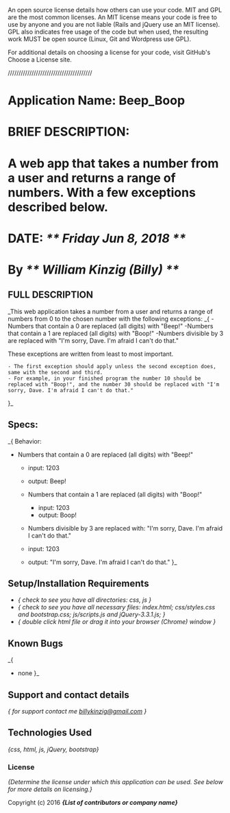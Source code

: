 An open source license details how others can use your code. MIT and GPL are the most common licenses. An MIT license means your code is free to use by anyone and you are not liable (Rails and jQuery use an MIT license). GPL also indicates free usage of the code but when used, the resulting work MUST be open source (Linux, Git and Wordpress use GPL).

For additional details on choosing a license for your code, visit GitHub's Choose a License site.

///////////////////////////////////////

# Application Name: Beep_Boop

# BRIEF DESCRIPTION:
# A web app that takes a number from a user and returns a range of numbers. With a few exceptions described below.

# DATE: _** Friday Jun 8, 2018 **_

# By _** William Kinzig (Billy) **_

## FULL DESCRIPTION
_This web application takes a number from a user and returns a range of numbers from 0 to the chosen number with the following exceptions:
_{
  -Numbers that contain a 0 are replaced (all digits) with "Beep!"
  -Numbers that contain a 1 are replaced (all digits) with "Boop!"
  -Numbers divisible by 3 are replaced with "I'm sorry, Dave. I'm afraid I can't do that."

  These exceptions are written from least to most important.

    - The first exception should apply unless the second exception does, same with the second and third.
    - For example, in your finished program the number 10 should be replaced with "Boop!", and the number 30 should be replaced with "I'm sorry, Dave. I'm afraid I can't do that."
  }_

## Specs:
_{
  Behavior:
  - Numbers that contain a 0 are replaced (all digits) with "Beep!"
    - input: 1203
    - output: Beep!

    - Numbers that contain a 1 are replaced (all digits) with "Boop!"
      - input: 1203
      - output: Boop!

    - Numbers divisible by 3 are replaced with: "I'm sorry, Dave. I'm afraid I can't do that."
    - input: 1203
    - output: "I'm sorry, Dave. I'm afraid I can't do that."
  }_


## Setup/Installation Requirements

* _{ check to see you have all directories: css, js }_
* _{ check to see you have all necessary files:  index.html; css/styles.css and bootstrap.css; js/scripts.js and jQuery-3.3.1.js; }_
* _{ double click html file or drag it into your browser (Chrome) window }_

## Known Bugs

_{
  - none
  }_

## Support and contact details

_{
  for support contact me billykinzig@gmail.com
  }_

## Technologies Used

_{css, html, js, jQuery, bootstrap}_

### License

*{Determine the license under which this application can be used.  See below for more details on licensing.}*

Copyright (c) 2016 **_{List of contributors or company name}_**
